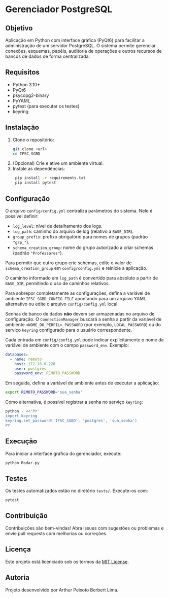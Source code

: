 # Gerenciador PostgreSQL

## Objetivo
Aplicação em Python com interface gráfica (PyQt6) para facilitar a administração de um servidor PostgreSQL. O sistema permite gerenciar conexões, esquemas, papéis, auditoria de operações e outros recursos de bancos de dados de forma centralizada.

## Requisitos
- Python 3.10+
- PyQt6
- psycopg2-binary
- PyYAML
- pytest (para executar os testes)
- keyring

## Instalação
1. Clone o repositório:
   ```bash
   git clone <url>
   cd IFSC_SGBD
   ```
2. (Opcional) Crie e ative um ambiente virtual.
3. Instale as dependências:
   ```bash
    pip install -r requirements.txt
    pip install pytest
    ```

## Configuração
O arquivo `config/config.yml` centraliza parâmetros do sistema. Nele é possível definir:

- `log_level`: nível de detalhamento dos logs.
- `log_path`: caminho do arquivo de log (relativo a `BASE_DIR`).
- `group_prefix`: prefixo obrigatório para nomes de grupos (padrão `"grp_"`).
- `schema_creation_group`: nome do grupo autorizado a criar schemas (padrão `"Professores"`).

Para permitir que outro grupo crie schemas, edite o valor de `schema_creation_group` em `config/config.yml` e reinicie a aplicação.

O caminho informado em `log_path` é convertido para absoluto a partir de `BASE_DIR`, permitindo o uso de caminhos relativos.

Para sobrepor completamente as configurações, defina a variável de ambiente `IFSC_SGBD_CONFIG_FILE` apontando para um arquivo YAML alternativo ou edite o arquivo `config/config.yml` local.

Senhas de banco de dados **não** devem ser armazenadas no arquivo de configuração.
O `ConnectionManager` buscará a senha a partir da variável de ambiente
`<NOME_DO_PERFIL>_PASSWORD` (por exemplo, `LOCAL_PASSWORD`) ou do serviço
`keyring` configurado para o usuário correspondente.

Cada entrada em `config/config.yml` pode indicar explicitamente o nome da
variável de ambiente com o campo `password_env`. Exemplo:

```yaml
databases:
  - name: remoto
    host: 172.16.0.228
    user: postgres
    password_env: REMOTO_PASSWORD
```

Em seguida, defina a variável de ambiente antes de executar a aplicação:

```bash
export REMOTO_PASSWORD='sua_senha'
```

Como alternativa, é possível registrar a senha no serviço `keyring`:

```bash
python - <<'PY'
import keyring
keyring.set_password('IFSC_SGBD', 'postgres', 'sua_senha')
PY
```

## Execução
Para iniciar a interface gráfica do gerenciador, execute:
```bash
python Rodar.py
```

## Testes
Os testes automatizados estão no diretório `tests/`. Execute-os com:
```bash
pytest
```

## Contribuição
Contribuições são bem-vindas! Abra issues com sugestões ou problemas e envie pull requests com melhorias ou correções.

## Licença
Este projeto está licenciado sob os termos da [MIT License](LICENSE).

## Autoria
Projeto desenvolvido por Arthur Peixoto Berbert Lima.

